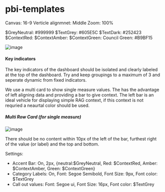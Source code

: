 # pbi-templates



Canvas: 16-9
Verticle alignmnet: Middle
Zoom: 100%


$GreyNeutral: #999999
$TextGrey: #605E5C
$TextDark: #252423
$ContextRed:
$ContextAmber:
$ContextGreen:
Council Green: #B9BF15

![image](https://github.com/andymarsden/pbi-templates/assets/46504022/106c8f83-a6e5-4b99-bdb7-14546118a37b)




#### Key indicators

The key indicators of the dashboard should be isolated and clearly labeled at the top of the dashboard. Try and keep groupings to a maximum of 3 and seperate dynamic from fixed indicators.

We use a multi card to show single measure values. The has the advantage of left aligning data and providing a bar to give context. The left bar is an ideal vehicle for displaying simple RAG context, if this context is not requried a neaurtal color should be used.

##### Multi Row Card (for single measure)
![image](https://github.com/andymarsden/pbi-templates/assets/46504022/b7b13906-5e21-4c14-b6e4-40033f0f197f)

There should be no content within 10px of the left of the bar, furthest right of the value (or label) and the top and bottom.

Settings: 
- Accent Bar: On, 2px, {neutral:$GreyNeutral, Red: $ContextRed, Amber: $ContextAmber, Green: $ContextGreen}
- Category Labels: On, Font: Segoe Semibold, Font Size: 9px, Font color: $TextGrey
- Call out values: Font: Segoe ui, Font Size: 16px, Font color: $TextGrey
